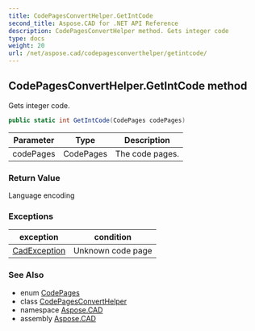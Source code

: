 ```yaml
---
title: CodePagesConvertHelper.GetIntCode
second_title: Aspose.CAD for .NET API Reference
description: CodePagesConvertHelper method. Gets integer code
type: docs
weight: 20
url: /net/aspose.cad/codepagesconverthelper/getintcode/
---
```

## CodePagesConvertHelper.GetIntCode method

Gets integer code.

```csharp
public static int GetIntCode(CodePages codePages)
```

| Parameter | Type | Description |
| --- | --- | --- |
| codePages | CodePages | The code pages. |

### Return Value

Language encoding

### Exceptions

| exception | condition |
| --- | --- |
| [CadException](../../../aspose.cad.cadexceptions.imageformats/cadexception/) | Unknown code page |

### See Also

* enum [CodePages](../../codepages/)
* class [CodePagesConvertHelper](../)
* namespace [Aspose.CAD](../../../aspose.cad/)
* assembly [Aspose.CAD](../../../)


